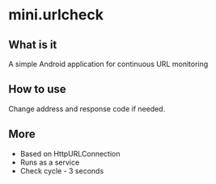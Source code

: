 # mini.urlcheck

## What is it

A simple Android application for continuous URL monitoring


## How to use

Change address and response code if needed.

## More

- Based on HttpURLConnection
- Runs as a service
- Check cycle - 3 seconds
